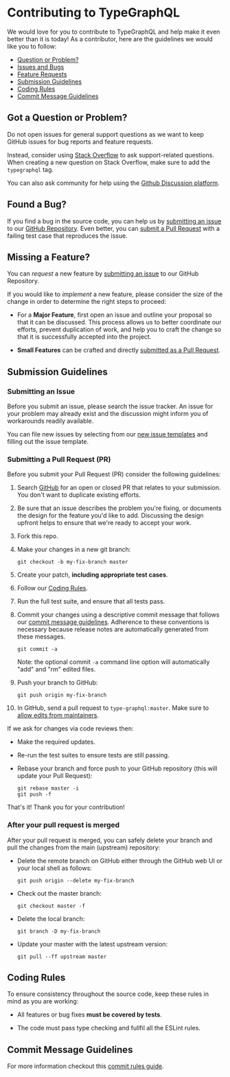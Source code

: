 <!-- markdownlint-disable MD033 -->

# Contributing to TypeGraphQL

We would love for you to contribute to TypeGraphQL and help make it even better than it is today!
As a contributor, here are the guidelines we would like you to follow:

- [Question or Problem?](#question)
- [Issues and Bugs](#issue)
- [Feature Requests](#feature)
- [Submission Guidelines](#submit)
- [Coding Rules](#rules)
- [Commit Message Guidelines](#commit)

<h2 id="question">Got a Question or Problem?</h2>

Do not open issues for general support questions as we want to keep GitHub issues for bug reports and feature requests.

Instead, consider using [Stack Overflow](https://stackoverflow.com/questions/tagged/typegraphql) to ask support-related questions. When creating a new question on Stack Overflow, make sure to add the `typegraphql` tag.

You can also ask community for help using the [Github Discussion platform][discussions].

<h2 id="issue">Found a Bug?</h2>

If you find a bug in the source code, you can help us by [submitting an issue](#submit-issue) to our [GitHub Repository][github].
Even better, you can [submit a Pull Request](#submit-pr) with a failing test case that reproduces the issue.

<h2 id="feature">Missing a Feature?</h2>

You can _request_ a new feature by [submitting an issue](#submit-issue) to our GitHub Repository.

If you would like to _implement_ a new feature, please consider the size of the change in order to determine the right steps to proceed:

- For a **Major Feature**, first open an issue and outline your proposal so that it can be discussed.
  This process allows us to better coordinate our efforts, prevent duplication of work, and help you to craft the change so that it is successfully accepted into the project.

- **Small Features** can be crafted and directly [submitted as a Pull Request](#submit-pr).

<h2 id="submit">Submission Guidelines</h2>

<h3 id="submit-issue">Submitting an Issue</h3>

Before you submit an issue, please search the issue tracker. An issue for your problem may already exist and the discussion might inform you of workarounds readily available.

You can file new issues by selecting from our [new issue templates](https://github.com/MichalLytek/type-graphql/issues/new/choose) and filling out the issue template.

<h3 id="submit-pr">Submitting a Pull Request (PR)</h3>

Before you submit your Pull Request (PR) consider the following guidelines:

1. Search [GitHub](https://github.com/MichalLytek/type-graphql/pulls) for an open or closed PR that relates to your submission.
   You don't want to duplicate existing efforts.

2. Be sure that an issue describes the problem you're fixing, or documents the design for the feature you'd like to add.
   Discussing the design upfront helps to ensure that we're ready to accept your work.

3. Fork this repo.

4. Make your changes in a new git branch:

   ```shell
   git checkout -b my-fix-branch master
   ```

5. Create your patch, **including appropriate test cases**.

6. Follow our [Coding Rules](#rules).

7. Run the full test suite, and ensure that all tests pass.

8. Commit your changes using a descriptive commit message that follows our [commit message guidelines](#commit).
   Adherence to these conventions is necessary because release notes are automatically generated from these messages.

   ```shell
   git commit -a
   ```

   Note: the optional commit `-a` command line option will automatically "add" and "rm" edited files.

9. Push your branch to GitHub:

   ```shell
   git push origin my-fix-branch
   ```

10. In GitHub, send a pull request to `type-graphql:master`.
    Make sure to [allow edits from maintainers][allow-maintainer-edits].

If we ask for changes via code reviews then:

- Make the required updates.
- Re-run the test suites to ensure tests are still passing.
- Rebase your branch and force push to your GitHub repository (this will update your Pull Request):

  ```shell
  git rebase master -i
  git push -f
  ```

That's it! Thank you for your contribution!

<!-- prettier-ignore-start -->
<!-- markdownlint-disable-next-line MD001 -->
### After your pull request is merged
<!-- prettier-ignore-end -->

After your pull request is merged, you can safely delete your branch and pull the changes from the main (upstream) repository:

- Delete the remote branch on GitHub either through the GitHub web UI or your local shell as follows:

  ```shell
  git push origin --delete my-fix-branch
  ```

- Check out the master branch:

  ```shell
  git checkout master -f
  ```

- Delete the local branch:

  ```shell
  git branch -D my-fix-branch
  ```

- Update your master with the latest upstream version:

  ```shell
  git pull --ff upstream master
  ```

<h2 id="rules">Coding Rules</h2>

To ensure consistency throughout the source code, keep these rules in mind as you are working:

- All features or bug fixes **must be covered by tests**.

- The code must pass type checking and fullfil all the ESLint rules.

<h2 id="commit">Commit Message Guidelines</h2>

For more information checkout this [commit rules guide](https://www.conventionalcommits.org/en/v1.0.0).

[github]: https://github.com/MichalLytek/type-graphql
[discussions]: https://github.com/MichalLytek/type-graphql/discussions
[allow-maintainer-edits]: https://docs.github.com/en/github/collaborating-with-issues-and-pull-requests/allowing-changes-to-a-pull-request-branch-created-from-a-fork#enabling-repository-maintainer-permissions-on-existing-pull-requests
